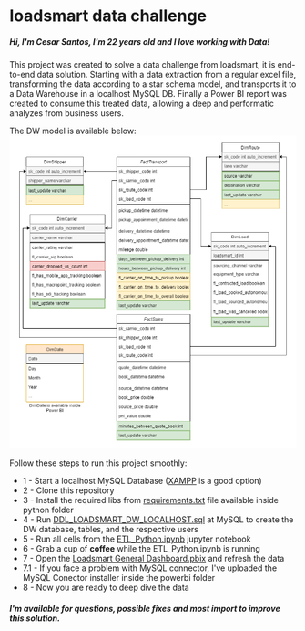 # loadsmart data challenge

##### Hi, I'm Cesar Santos, I'm 22 years old and I love working with **Data!**

This project was created to solve a data challenge from loadsmart, it is end-to-end data solution. Starting with a data extraction from a regular excel file, transforming the data according to a star schema model, and transports it to a Data Warehouse in a localhost MySQL DB. Finally a Power BI report was created to consume this treated data, allowing a deep and performatic analyzes from business users.

The DW model is available below:
![MER](https://github.com/cesaraugusto98/loadsmart/blob/develop/documentation/loadsmart_diagram-MER.png?raw=true)

Follow these steps to run this project smoothly:
* 1 - Start a localhost MySQL Database ([XAMPP](https://www.apachefriends.org/pt_br/index.html) is a good option)
* 2 - Clone this repository
* 3 - Install the required libs from [requirements.txt](https://github.com/cesaraugusto98/loadsmart/blob/develop/python/requirements.txt) file available inside python folder
* 4 - Run [DDL_LOADSMART_DW_LOCALHOST.sql](https://github.com/cesaraugusto98/loadsmart/blob/develop/database/DDL_LOADSMART_DW_LOCALHOST.sql) at MySQL to create the DW database, tables, and the respective users
* 5 - Run all cells from the [ETL_Python.ipynb](https://github.com/cesaraugusto98/loadsmart/blob/develop/python/ETL_Python.ipynb) jupyter notebook
* 6 - Grab a cup of **coffee** while the ETL_Python.ipynb is running
* 7 - Open the [Loadsmart General Dashboard.pbix](https://github.com/cesaraugusto98/loadsmart/blob/develop/powerbi/Loadsmart%20General%20Dashboard.pbix) and refresh the data
* 	7.1 - If you face a problem with MySQL connector, I've uploaded the MySQL Conector installer inside the powerbi folder
* 8 - Now you are ready to deep dive the data

##### I'm available for questions, possible fixes and most import to improve this solution.
